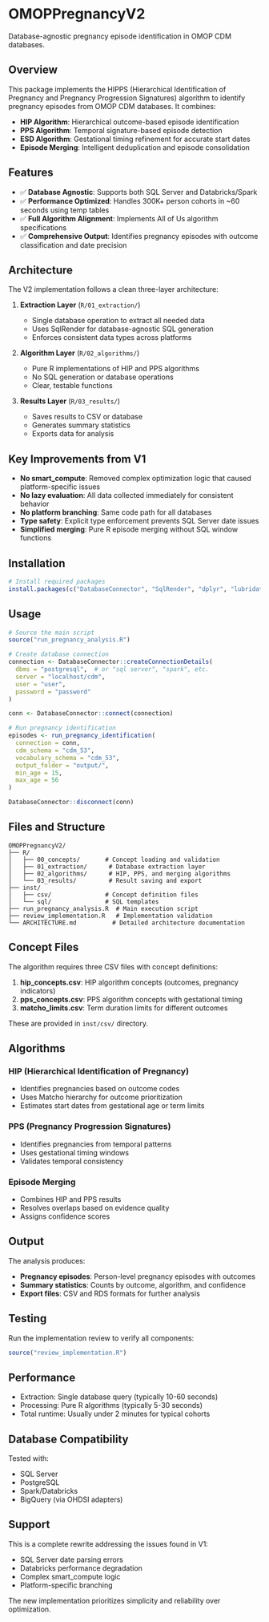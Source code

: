 # OMOPPregnancyV2

Database-agnostic pregnancy episode identification in OMOP CDM databases.

## Overview

This package implements the HIPPS (Hierarchical Identification of Pregnancy and Pregnancy Progression Signatures) algorithm to identify pregnancy episodes from OMOP CDM databases. It combines:

- **HIP Algorithm**: Hierarchical outcome-based episode identification
- **PPS Algorithm**: Temporal signature-based episode detection  
- **ESD Algorithm**: Gestational timing refinement for accurate start dates
- **Episode Merging**: Intelligent deduplication and episode consolidation

## Features

- ✅ **Database Agnostic**: Supports both SQL Server and Databricks/Spark
- ✅ **Performance Optimized**: Handles 300K+ person cohorts in ~60 seconds using temp tables
- ✅ **Full Algorithm Alignment**: Implements All of Us algorithm specifications
- ✅ **Comprehensive Output**: Identifies pregnancy episodes with outcome classification and date precision

## Architecture

The V2 implementation follows a clean three-layer architecture:

1. **Extraction Layer** (`R/01_extraction/`)
   - Single database operation to extract all needed data
   - Uses SqlRender for database-agnostic SQL generation
   - Enforces consistent data types across platforms

2. **Algorithm Layer** (`R/02_algorithms/`)
   - Pure R implementations of HIP and PPS algorithms
   - No SQL generation or database operations
   - Clear, testable functions

3. **Results Layer** (`R/03_results/`)
   - Saves results to CSV or database
   - Generates summary statistics
   - Exports data for analysis

## Key Improvements from V1

- **No smart_compute**: Removed complex optimization logic that caused platform-specific issues
- **No lazy evaluation**: All data collected immediately for consistent behavior
- **No platform branching**: Same code path for all databases
- **Type safety**: Explicit type enforcement prevents SQL Server date issues
- **Simplified merging**: Pure R episode merging without SQL window functions

## Installation

```r
# Install required packages
install.packages(c("DatabaseConnector", "SqlRender", "dplyr", "lubridate", "readr"))
```

## Usage

```r
# Source the main script
source("run_pregnancy_analysis.R")

# Create database connection
connection <- DatabaseConnector::createConnectionDetails(
  dbms = "postgresql",  # or "sql server", "spark", etc.
  server = "localhost/cdm",
  user = "user",
  password = "password"
)

conn <- DatabaseConnector::connect(connection)

# Run pregnancy identification
episodes <- run_pregnancy_identification(
  connection = conn,
  cdm_schema = "cdm_53",
  vocabulary_schema = "cdm_53",
  output_folder = "output/",
  min_age = 15,
  max_age = 56
)

DatabaseConnector::disconnect(conn)
```

## Files and Structure

```
OMOPPregnancyV2/
├── R/
│   ├── 00_concepts/       # Concept loading and validation
│   ├── 01_extraction/      # Database extraction layer
│   ├── 02_algorithms/      # HIP, PPS, and merging algorithms
│   └── 03_results/         # Result saving and export
├── inst/
│   ├── csv/               # Concept definition files
│   └── sql/               # SQL templates
├── run_pregnancy_analysis.R  # Main execution script
├── review_implementation.R   # Implementation validation
└── ARCHITECTURE.md          # Detailed architecture documentation
```

## Concept Files

The algorithm requires three CSV files with concept definitions:

1. **hip_concepts.csv**: HIP algorithm concepts (outcomes, pregnancy indicators)
2. **pps_concepts.csv**: PPS algorithm concepts with gestational timing
3. **matcho_limits.csv**: Term duration limits for different outcomes

These are provided in `inst/csv/` directory.

## Algorithms

### HIP (Hierarchical Identification of Pregnancy)
- Identifies pregnancies based on outcome codes
- Uses Matcho hierarchy for outcome prioritization
- Estimates start dates from gestational age or term limits

### PPS (Pregnancy Progression Signatures)
- Identifies pregnancies from temporal patterns
- Uses gestational timing windows
- Validates temporal consistency

### Episode Merging
- Combines HIP and PPS results
- Resolves overlaps based on evidence quality
- Assigns confidence scores

## Output

The analysis produces:
- **Pregnancy episodes**: Person-level pregnancy episodes with outcomes
- **Summary statistics**: Counts by outcome, algorithm, and confidence
- **Export files**: CSV and RDS formats for further analysis

## Testing

Run the implementation review to verify all components:

```r
source("review_implementation.R")
```

## Performance

- Extraction: Single database query (typically 10-60 seconds)
- Processing: Pure R algorithms (typically 5-30 seconds)
- Total runtime: Usually under 2 minutes for typical cohorts

## Database Compatibility

Tested with:
- SQL Server
- PostgreSQL
- Spark/Databricks
- BigQuery (via OHDSI adapters)

## Support

This is a complete rewrite addressing the issues found in V1:
- SQL Server date parsing errors
- Databricks performance degradation
- Complex smart_compute logic
- Platform-specific branching

The new implementation prioritizes simplicity and reliability over optimization.